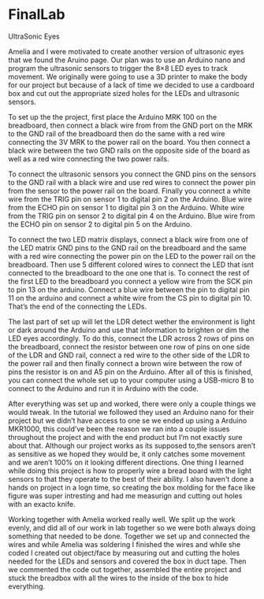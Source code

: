 # FinalLab
UltraSonic Eyes

Amelia and I were motivated to create another version of ultrasonic eyes that we found the Aruino page. Our plan was to use an Arduino nano and program the ultrasonic sensors to trigger the 8×8 LED eyes to track movement. We originally were going to use a 3D printer to make the body for our project but because of a lack of time we decided to use a cardboard box and cut out the appropriate sized holes for the LEDs and ultrasonic sensors. 

To set up the the project, first  place the Arduino MRK 100 on the breadboard, then connect a black wire from from the GND port on the MRK to the GND rail of the breadboard then do the same with a red wire connecting the 3V MRK to the power rail on the board. You then connect a black wire between the two GND rails on the opposite side of the board as well as a red wire connecting the two power rails. 

To connect the ultrasonic sensors you connect the GND pins on the sensors to the GND rail with a black wire and use red wires to connect the power pin from the sensor to the power rail on the board. Finally you connect a white wire from the TRIG pin on sensor 1 to digital pin 2 on the Arduino. Blue wire from the ECHO pin on sensor 1 to digital pin 3 on the Arduino. White wire from the TRIG pin on sensor 2 to digital pin 4 on the Arduino. Blue wire from the ECHO pin on sensor 2 to digital pin 5 on the Arduino.

To connect the two LED matrix displays, connect a black wire from one of the LED matrix GND pins to the GND rail on the breadboard and the same with a red wire connecting the power pin on the LED to the power rail on the breadboard. Then use 5 different colored wires to connect the LED that isnt connected to the breadboard to the one one that is. To connect the rest of the first LED to the breadboard you connect a yellow wire from the SCK pin to pin 13 on the arduino. Connect a blue wire between the pin to digital pin 11 on the arduino and connect a white wire from the CS pin to digital pin 10. That’s the end of the connecting the LEDs. 

The last part of set up will let the LDR detect wether the environment is light or dark around the Arduino and use that information to brighten or dim the LED eyes accordingly. To do this, connect the LDR across 2 rows of pins on the breadboard, connect the resistor between one row of pins on one side of the LDR and GND rail, connect a red wire to the other side of the LDR to the power rail and then finally connect a brown wire between the row of pins the resistor is on and A5 pin on the Arduino. After all of this is finished, you can connect the whole set up to your computer using a USB-micro B to connect to the Arduino and run it in Arduino with the code.  

After everything was set up and worked, there were only a couple things we would tweak. In the tutorial we followed they used an Arduino nano for their project but we didn’t have access to one se we ended up using a Arduino MKR1000, this could’ve been the reason we ran into a couple issues throughout the project and with the end product but I’m not exactly sure about that. Although our project works as its supposed to,the sensors aren’t as sensitive as we hoped they would be, it only catches some movement and we aren’t 100% on it looking different directions. One thing I learned while doing this project is how to properly wire a bread board with the light sensors to that they operate to the best of their ability. I also haven't done a hands on project in a logn time, so creating the box molding for the face like figure was super intresting and had me measurign and cutting out holes with an exacto knife.

Working together with Amelia worked really well. We split up the work evenly, and did all of our work in lab together so we were both always doing something that needed to be done. Together we set up and connected the wires and while Amelia was soldering I finished the wires and while she coded I created out object/face by measuring out and cutting the holes needed for the LEDs and sensors and covered the box in duct tape. Then we commented the code out together, assembled the entire project and stuck the breadbox with all the wires to the inside of the box to hide everything. 
